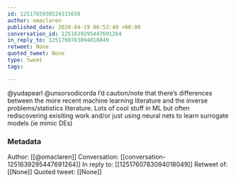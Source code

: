 ```yaml
---
id: 1251765930524315650
author: omaclaren
published_date: 2020-04-19 06:53:49 +00:00
conversation_id: 1251639295447691264
in_reply_to: 1251760783094018049
retweet: None
quoted_tweet: None
type: tweet
tags:

---
```


@yudapearl @unsorsodicorda I’d caution/note that there’s differences between the more recent machine learning literature and the inverse problems/statistics literature. Lots of cool stuff in ML but often rediscovering exisiting work and/or just using neural nets to learn surrogate models (ie mimic DEs)

### Metadata

Author: [[@omaclaren]]
Conversation: [[conversation-1251639295447691264]]
In reply to: [[1251760783094018049]]
Retweet of: [[None]]
Quoted tweet: [[None]]
